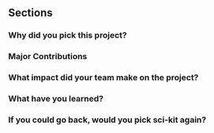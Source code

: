 ## Sections

### Why did you pick this project? 


### Major Contributions


### What impact did your team make on the project?


### What have you learned?


### If you could go back, would you pick sci-kit again?
